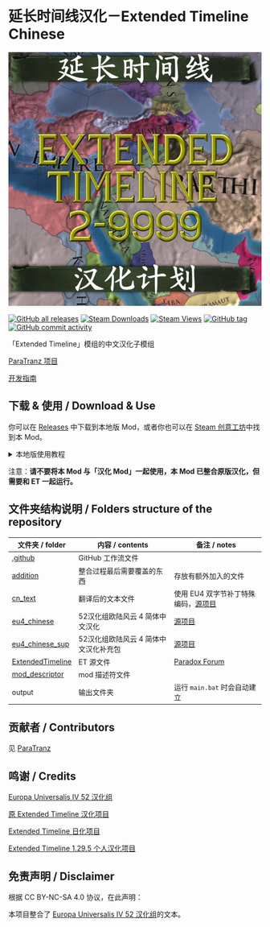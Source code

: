 # 延长时间线汉化－Extended Timeline Chinese

[![thumbnail](thumbnail.png)](https://paratranz.cn/projects/5342)

[![GitHub all releases](https://img.shields.io/github/downloads/Cccc-owo/Extended-Timeline-Chinese/total?label=GitHub%20downloads&style=flat-square)](https://github.com/Cccc-owo/Extended-Timeline-Chinese/releases)
[![Steam Downloads](https://img.shields.io/steam/downloads/2897275182?label=steam%20downloads&style=flat-square)](https://steamcommunity.com/sharedfiles/filedetails/?id=2897275182)
[![Steam Views](https://img.shields.io/steam/views/2897275182?label=Steam%20views&style=flat-square)](https://steamcommunity.com/sharedfiles/filedetails/?id=2897275182)
[![GitHub tag](https://img.shields.io/github/v/release/Cccc-owo/Extended-Timeline-Chinese?style=flat-square)](https://github.com/Cccc-owo/Extended-Timeline-Chinese/tags)
[![GitHub commit activity](https://img.shields.io/github/commit-activity/m/Cccc-owo/Extended-Timeline-Chinese?style=flat-square)](https://github.com/Cccc-owo/Extended-Timeline-Chinese/graphs/commit-activity)

「Extended Timeline」模组的中文汉化子模组

[ParaTranz 项目](https://paratranz.cn/projects/5342/)

[开发指南](DEV.md)

## 下载 & 使用 / Download & Use

你可以在 [Releases](https://github.com/Cccc-owo/Extended-Timeline-Chinese/releases) 中下载到本地版 Mod，或者你也可以在 [Steam 创意工坊](https://steamcommunity.com/sharedfiles/filedetails/?id=2897275182)中找到本 Mod。

<details><summary>本地版使用教程</summary>

~~下载 [Releases](https://github.com/Cccc-owo/Extended-Timeline-Chinese/releases/latest) 中的 ```mod.zip```，原样解压 ```mod.zip``` 至 ```文档 > Paradox Interactive > Europa Universalis IV > mod``` 目录下。打开启动器 ```dowser.exe```（正版玩家直接启动游戏相当于打开启动器），在**边栏**的**播放集**一页中，点击右上角的**添加更多 MOD**，将本模组加入播放集。接着确保本模组启用的情况下，关闭其他不兼容的模组（如原版汉化模组、Extended Timeline及其他修改较大的模组），返回主页开始游戏即可。~~

等待更新...

</details>

注意：**请不要将本 Mod 与「汉化 Mod」一起使用，本 Mod 已整合原版汉化，但需要和 ET 一起运行。**

## 文件夹结构说明 / Folders structure of the repository

|文件夹 / folder|内容 / contents|备注 / notes|
|--------------|---------------|-----------|
|[.github](.github)|GitHub 工作流文件||
|[addition](addition)|整合过程最后需要覆盖的东西|存放有额外加入的文件|
|[cn_text](cn_text)|翻译后的文本文件|使用 EU4 双字节补丁特殊编码，[源项目](https://paratranz.cn/projects/5342/)|
|[eu4_chinese](eu4_chinese)|52汉化组欧陆风云 4 简体中文汉化|[源项目](https://paratranz.cn/projects/2)|
|[eu4_chinese_sup](eu4_chinese_sup)|52汉化组欧陆风云 4 简体中文汉化补充包|[源项目](https://paratranz.cn/projects/2)|
|[ExtendedTimeline](ExtendedTimeline)|ET 源文件|[Paradox Forum](https://forum.paradoxplaza.com/forum/threads/mod-extended-timeline.740866/)|
|[mod_descriptor](mod_descriptor)|mod 描述符文件||
|output|输出文件夹|运行 ```main.bat``` 时会自动建立|

## 贡献者 / Contributors

见 [ParaTranz](https://paratranz.cn/projects/5342/members)

## 鸣谢 / Credits

[Europa Universalis IV 52 汉化组](https://paratranz.cn/projects/2)

[原 Extended Timeline 汉化项目](https://paratranz.cn/projects/32)

[Extended Timeline 日化项目](https://paratranz.cn/projects/148)

[Extended Timeline 1.29.5 个人汉化项目](https://paratranz.cn/projects/881)

## 免责声明 / Disclaimer

根据 CC BY-NC-SA 4.0 协议，在此声明：

本项目整合了 [Europa Universalis IV 52 汉化组](https://paratranz.cn/projects/2)的文本。
